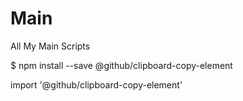 # Main
All My Main Scripts

$ npm install --save @github/clipboard-copy-element

import '@github/clipboard-copy-element'
